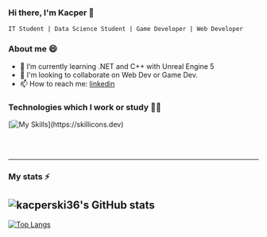 ### Hi there, I'm Kacper 👋

`IT Student | Data Science Student | Game Developer | Web Developer`

### About me 😄

- 🌱 I’m currently learning .NET and C++ with Unreal Engine 5
- 👯 I'm looking to collaborate on Web Dev or Game Dev.
- 📫 How to reach me: [linkedin](https://www.linkedin.com/in/kacper-walczak-457980257/) 

### Technologies which I work or study 👨‍💻

[![My Skills](https://skillicons.dev/icons?i=py,unity,unreal,vscode,cpp,dotnet,cs,js,html,css,sass,git,github,linux,mysql,latex,)](https://skillicons.dev)

<br />
<br />

---

### My stats ⚡

![kacperski36's GitHub stats](https://github-readme-stats.vercel.app/api?username=kacperski36&show_icons=true&theme=material-palenight)
---
[![Top Langs](https://github-readme-stats.vercel.app/api/top-langs/?username=kacperski36&theme=material-palenight)](https://github.com/anuraghazra/github-readme-stats)

<!--
**kacperski36/kacperski36** is a ✨ _special_ ✨ repository because its `README.md` (this file) appears on your GitHub profile.

Here are some ideas to get you started:

- 🔭 I’m currently working on ...
- 🌱 I’m currently learning ...
- 👯 I’m looking to collaborate on ...
- 🤔 I’m looking for help with ...
- 💬 Ask me about ...
- 📫 How to reach me: ...
- 😄 Pronouns: ...
- ⚡ Fun fact: ...
-->
